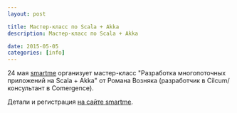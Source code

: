 ```yaml
---
layout: post

title: Мастер-класс по Scala + Akka
description: Мастер-класс по Scala + Akka

date: 2015-05-05
categories: [info]
---
```


24 мая [smartme](http://smartme.com.ua/) организует мастер-класс "Разработка многопоточных приложений на Scala + Akka" от Романа Возняка (разработчик в Cilcum/консультант в Comergence).

Детали и регистрация [на сайте smartme](http://smartme.com.ua/course/scala-akka/).